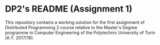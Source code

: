 # DP2's README (Assignment 1)
This repository contains a working solution for the first assignment of Distributed Programming 2 course relative to the Master's Degree programme in Computer Engineering of the Polytechnic University of Turin (A.Y. 2017/18).
